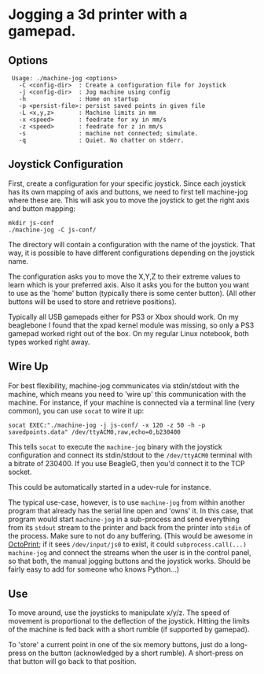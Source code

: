 Jogging a 3d printer with a gamepad.
====================================

Options
-------
     Usage: ./machine-jog <options>
       -C <config-dir>  : Create a configuration file for Joystick
       -j <config-dir>  : Jog machine using config
       -h               : Home on startup
       -p <persist-file>: persist saved points in given file
       -L <x,y,z>       : Machine limits in mm
       -x <speed>       : feedrate for xy in mm/s
       -z <speed>       : feedrate for z in mm/s
       -s               : machine not connected; simulate.
       -q               : Quiet. No chatter on stderr.

Joystick Configuration
----------------------

First, create a configuration for your specific joystick. Since each joystick
has its own mapping of axis and buttons, we need to first tell machine-jog
where these are.
This will ask you to move the joystick to get the right axis and button mapping:

    mkdir js-conf
    ./machine-jog -C js-conf/

The directory will contain a configuration with the name of the joystick. That
way, it is possible to have different configurations depending on the joystick
name.

The configuration asks you to move the X,Y,Z to their extreme values to learn
which is your preferred axis. Also it asks you for the button you want to use
as the 'home' button (typically there is some center button).
(All other buttons will be used to store and retrieve positions).

Typically all USB gamepads either for PS3 or Xbox should work. On my beaglebone
I found that the xpad kernel module was missing, so only a PS3 gamepad worked right
out of the box. On my regular Linux notebook, both types worked right away.

Wire Up
-------
For best flexibility, machine-jog communicates via stdin/stdout with the
machine, which means you need to 'wire up' this communication with the machine.
For instance, if your machine is connected via a terminal line (very common),
you can use `socat` to wire it up:

    socat EXEC:"./machine-jog -j js-conf/ -x 120 -z 50 -h -p savedpoints.data" /dev/ttyACM0,raw,echo=0,b230400

This tells `socat` to execute the `machine-jog` binary with the joystick
configuration and connect its stdin/stdout to the `/dev/ttyACM0` terminal
with a bitrate of 230400. If you use BeagleG, then you'd connect it to the
TCP socket.

This could be automatically started in a udev-rule for instance.

The typical use-case, however, is to use `machine-jog` from within
another program that already has the serial line open and 'owns' it.
In this case, that program would start `machine-jog` in a sub-process
and send everything from its `stdout` stream to the printer and back from
the printer into `stdin` of the process. Make sure to not do any buffering.
(This would be awesome in [OctoPrint](http://octoprint.org); if it
sees `/dev/input/js0` to exist, it could `subprocess.call(...)` `machine-jog`
and connect the streams when the user is in the control panel, so that
both, the manual jogging buttons and the joystick works.
Should be fairly easy to add for someone who knows Python...)

Use
---
To move around, use the joysticks to manipulate x/y/z. The speed of movement is
proportional to the deflection of the joystick. Hitting the limits of the machine
is fed back with a short rumble (if supported by gamepad).

To 'store' a current point in one of the six memory buttons, just do a
long-press on the button (acknowledged by a short rumble). A short-press on
that button will go back to that position.
